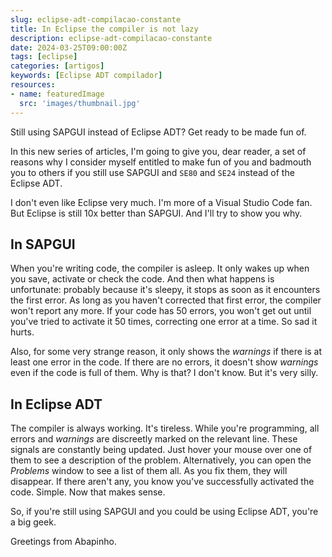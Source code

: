 ```yaml
---
slug: eclipse-adt-compilacao-constante
title: In Eclipse the compiler is not lazy
description: eclipse-adt-compilacao-constante
date: 2024-03-25T09:00:00Z
tags: [eclipse]
categories: [artigos]
keywords: [Eclipse ADT compilador]
resources:
- name: featuredImage
  src: 'images/thumbnail.jpg'
---
```


Still using SAPGUI instead of Eclipse ADT? Get ready to be made fun of.

<!--more-->

In this new series of articles, I'm going to give you, dear reader, a set of reasons why I consider myself entitled to make fun of you and badmouth you to others if you still use SAPGUI and `SE80` and `SE24` instead of the Eclipse ADT.

I don't even like Eclipse very much. I'm more of a Visual Studio Code fan. But Eclipse is still 10x better than SAPGUI. And I'll try to show you why.

## In SAPGUI

When you're writing code, the compiler is asleep. It only wakes up when you save, activate or check the code. And then what happens is unfortunate: probably because it's sleepy, it stops as soon as it encounters the first error. As long as you haven't corrected that first error, the compiler won't report any more. If your code has 50 errors, you won't get out until you've tried to activate it 50 times, correcting one error at a time. So sad it hurts.

Also, for some very strange reason, it only shows the _warnings_ if there is at least one error in the code. If there are no errors, it doesn't show _warnings_ even if the code is full of them. Why is that? I don't know. But it's very silly.

## In Eclipse ADT

The compiler is always working. It's tireless. While you're programming, all errors and _warnings_ are discreetly marked on the relevant line. These signals are constantly being updated. Just hover your mouse over one of them to see a description of the problem. Alternatively, you can open the _Problems_ window to see a list of them all. As you fix them, they will disappear. If there aren't any, you know you've successfully activated the code. Simple. Now that makes sense.

So, if you're still using SAPGUI and you could be using Eclipse ADT, you're a big geek.

Greetings from Abapinho.
